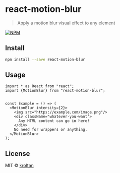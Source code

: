 # react-motion-blur

> Apply a motion blur visual effect to any element

[![NPM](https://img.shields.io/npm/v/react-motion-blur.svg)](https://www.npmjs.com/package/react-motion-blur)

## Install

```bash
npm install --save react-motion-blur
```

## Usage

```tsx
import * as React from "react";
import {MotionBlur} from "react-motion-blur";


const Example = () => (
  <MotionBlur intensity={2}>
    <img src="https://example.com/image.png"/>
    <div className="whatever-you-want">
      Any HTML content can go in here!
    </div>
    No need for wrappers or anything.
  </MotionBlur>
);
```

## License

MIT © [kroltan](https://github.com/kroltan)
